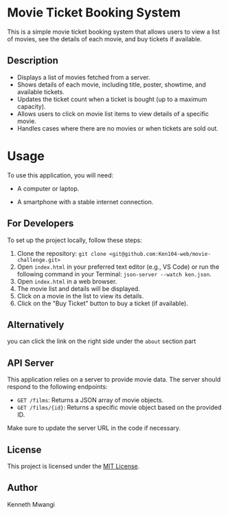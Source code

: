 # Movie Ticket Booking System

This is a simple movie ticket booking system that allows users to view a list of movies, see the details of each movie, and buy tickets if available.

## Description

- Displays a list of movies fetched from a server.
- Shows details of each movie, including title, poster, showtime, and available tickets.
- Updates the ticket count when a ticket is bought (up to a maximum capacity).
- Allows users to click on movie list items to view details of a specific movie.
- Handles cases where there are no movies or when tickets are sold out.

# Usage

To use this application, you will need:

- A computer or laptop.

- A smartphone with a stable internet connection.

## For Developers

To set up the project locally, follow these steps:

1. Clone the repository: `git clone <git@github.com:Ken104-web/movie-challenge.git>`
2. Open `index.html` in your preferred text editor (e.g., VS Code) or run the following command in your Terminal: `json-server --watch ken.json`.
3. Open `index.html` in a web browser.
4. The movie list and details will be displayed.
5. Click on a movie in the list to view its details.
6. Click on the "Buy Ticket" button to buy a ticket (if available).

## Alternatively

 you can click the link on the right side under the `about` section part
 
## API Server

This application relies on a server to provide movie data. The server should respond to the following endpoints:

- `GET /films`: Returns a JSON array of movie objects.
- `GET /films/{id}`: Returns a specific movie object based on the provided ID.

Make sure to update the server URL in the code if necessary.

## License

This project is licensed under the [MIT License](LICENSE).

## Author

Kenneth Mwangi

